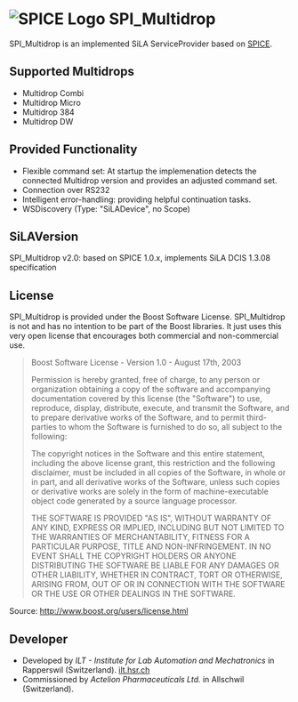 # ![SPICE Logo](/SPICE_064.png) SPI_Multidrop

SPI_Multidrop is an implemented SiLA ServiceProvider based on [SPICE](https://github.com/ILT-HSR/SPICE).

## Supported Multidrops
* Multidrop Combi
* Multidrop Micro
* Multidrop 384
* Multidrop DW

## Provided Functionality
* Flexible command set: At startup the implemenation detects the connected Multidrop version and provides an adjusted command set.
* Connection over RS232
* Intelligent error-handling: providing helpful continuation tasks.
* WSDiscovery (Type: "SiLADevice", no Scope)

## SiLAVersion
SPI_Multidrop v2.0: based on SPICE 1.0.x, implements SiLA DCIS 1.3.08 specification

## License
SPI_Multidrop is provided under the Boost Software License. SPI_Multidrop is not and has no intention to be part of the Boost
libraries. It just uses this very open license that encourages both commercial and non-commercial use.

> Boost Software License - Version 1.0 - August 17th, 2003
>
> Permission is hereby granted, free of charge, to any person or organization
> obtaining a copy of the software and accompanying documentation covered by
> this license (the "Software") to use, reproduce, display, distribute,
> execute, and transmit the Software, and to prepare derivative works of the
> Software, and to permit third-parties to whom the Software is furnished to
> do so, all subject to the following:
>
> The copyright notices in the Software and this entire statement, including
> the above license grant, this restriction and the following disclaimer,
> must be included in all copies of the Software, in whole or in part, and
> all derivative works of the Software, unless such copies or derivative
> works are solely in the form of machine-executable object code generated by
> a source language processor.
>
> THE SOFTWARE IS PROVIDED "AS IS", WITHOUT WARRANTY OF ANY KIND, EXPRESS OR
> IMPLIED, INCLUDING BUT NOT LIMITED TO THE WARRANTIES OF MERCHANTABILITY,
> FITNESS FOR A PARTICULAR PURPOSE, TITLE AND NON-INFRINGEMENT. IN NO EVENT
> SHALL THE COPYRIGHT HOLDERS OR ANYONE DISTRIBUTING THE SOFTWARE BE LIABLE
> FOR ANY DAMAGES OR OTHER LIABILITY, WHETHER IN CONTRACT, TORT OR OTHERWISE,
> ARISING FROM, OUT OF OR IN CONNECTION WITH THE SOFTWARE OR THE USE OR OTHER
> DEALINGS IN THE SOFTWARE.

Source: http://www.boost.org/users/license.html

## Developer
* Developed by *ILT - Institute for Lab Automation and Mechatronics* in Rapperswil (Switzerland). [ilt.hsr.ch](ilt.hsr.ch)
* Commissioned by *Actelion Pharmaceuticals Ltd.* in Allschwil (Switzerland).